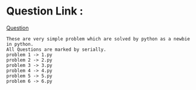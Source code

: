 # Question Link :

<a  target="_blank" href="https://drive.google.com/file/d/1CB8jdwyJbujc3sblIyrk_wOb_DYD3Yeh/view">Question</a>

```
These are very simple problem which are solved by python as a newbie in python.
All Questions are marked by serially.
problem 1 -> 1.py
problem 2 -> 2.py
problem 3 -> 3.py
problem 4 -> 4.py
problem 5 -> 5.py
problem 6 -> 6.py
```